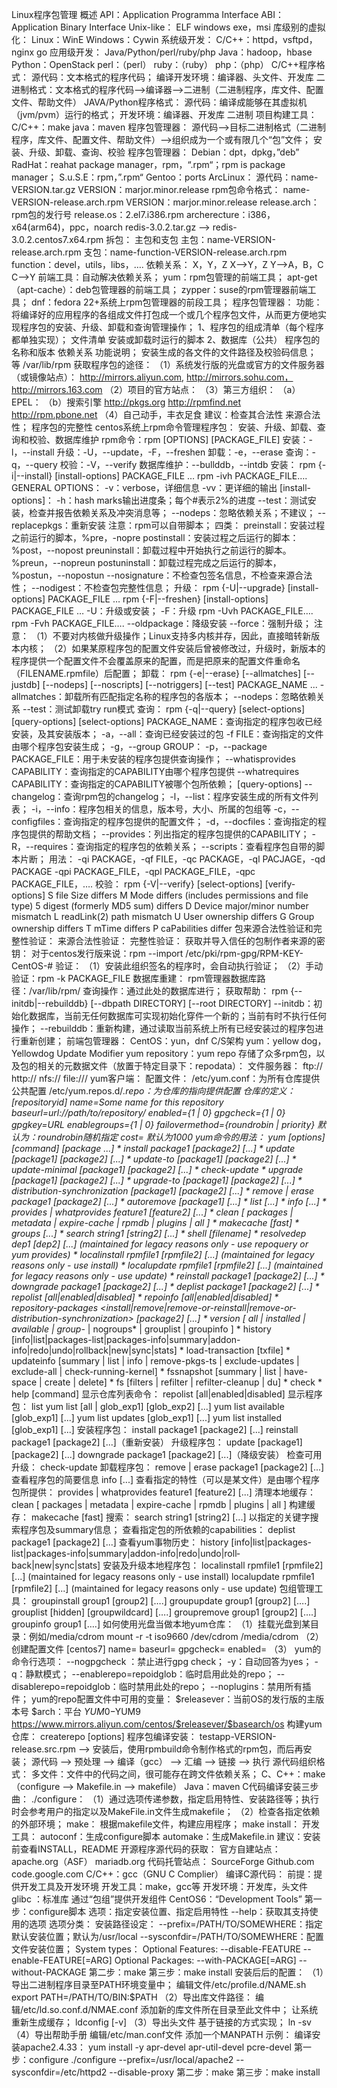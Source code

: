 Linux程序包管理
	概述
		API：Application Programma Interface
		ABI：Application Binary Interface
			Unix-like：
				ELF
			windows
				exe，msi
			库级别的虚拟化：
				Linux：WinE
				Windows：Cywin
		系统级开发：
			C/C++：httpd，vsftpd，nginx
			go
		应用级开发：
			Java/Python/perl/ruby/php
				Java：hadoop，hbase
				Python：OpenStack
				perl：（perl）
				ruby：（ruby）
				php：（php）
		C/C++程序格式：
			源代码：文本格式的程序代码；
				编译开发环境：编译器、头文件、开发库
			二进制格式：文本格式的程序代码-->编译器-->二进制（二进制程序，库文件、配置文件、帮助文件）
		JAVA/Python程序格式：
			源代码：编译成能够在其虚拟机（jvm/pvm）运行的格式；
				开发环境：编译器、开发库
			二进制
		项目构建工具：
			C/C++：make
			java：maven
	程序包管理器：
		源代码-->目标二进制格式（二进制程序，库文件、配置文件、帮助文件）-->组织成为一个或有限几个“包”文件；
			安装、升级、卸载、查询、校验
		程序包管理器：
			Debian：dpt，dpkg，”deb”
			RadHat：reahat package manager，rpm，“.rpm“；rpm is package manager；
			S.u.S.E：rpm，”.rpm“
			Gentoo：ports
			ArcLinux：
		源代码：name-VERSION.tar.gz
			VERSION：marjor.minor.release
		rpm包命令格式：
			name-VERSION-release.arch.rpm
				VERSION：marjor.minor.release
				release.arch：rpm包的发行号
					release.os：2.el7.i386.rpm
					archerecture：i386，x64(arm64)，ppc，noarch
				redis-3.0.2.tar.gz --> redis-3.0.2.centos7.x64.rpm
			拆包：
				主包和支包
					主包：name-VERSION-release.arch.rpm
					支包：name-function-VERSION-release.arch.rpm
						function：devel，utils，libs，….
		依赖关系：
			X，Y，Z
				X-->Y，Z
					Y-->A，B，C
					C-->Y
			前端工具：自动解决依赖关系；
				yum：rpm包管理的前端工具；
				apt-get（apt-cache）：deb包管理器的前端工具；
				zypper：suse的rpm管理器前端工具；
				dnf：fedora 22+系统上rpm包管理器的前段工具；
		程序包管理器：
			功能：将编译好的应用程序的各组成文件打包成一个或几个程序包文件，从而更方便地实现程序包的安装、升级、卸载和查询管理操作；
			1、程序包的组成清单（每个程序都单独实现）；
				文件清单
				安装或卸载时运行的脚本
			2、数据库（公共）
				程序包的名称和版本
				依赖关系
				功能说明；
				安装生成的各文件的文件路径及校验码信息；
				等
				/var/lib/rpm
	获取程序包的途径：
		（1）系统发行版的光盘或官方的文件服务器（或镜像站点）：
			http://mirrors.aliyun.com,
			http://mirrors.sohu.com，
			http://mirrors.163.com
		（2）项目的官方站点：
		（3）第三方组织：
			（a）EPEL：
			（b）搜索引擎
				http://pkgs.org
				http://rpmfind.net
				http://rpm.pbone.net
		（4）自己动手，丰衣足食
		建议：检查其合法性
			来源合法性；
			程序包的完整性
	centos系统上rpm命令管理程序包：
		安装、升级、卸载、查询和校验、数据库维护
		rpm命令：rpm [OPTIONS] [PACKAGE_FILE]
			安装：-l，--install
			升级：-U，--update，-F，--freshen
			卸载：-e，--erase
			查询：-q，--query
			校验：-V，--verify
			数据库维护：--bullddb，--intdb
		安装：
			rpm {-i|--install} [install-options] PACKAGE_FILE …
				rpm -ivh PACKAGE_FILE….
				GENERAL OPTIONS：
					-v：verbose，详细信息
					-vv：更详细的输出
				[install-options]：
					-h：hash marks输出进度条；每个#表示2%的进度
					--test：测试安装，检查并报告依赖关系及冲突消息等；
					--nodeps：忽略依赖关系；不建议；
					--replacepkgs：重新安装
					注意：rpm可以自带脚本；
						四类：
							preinstall：安装过程之前运行的脚本，%pre，-nopre
							postinstall：安装过程之后运行的脚本：%post，--nopost
							preuninstall：卸载过程中开始执行之前运行的脚本。%preun，--nopreun
							postuninstall：卸载过程完成之后运行的脚本，%postun，--nopostun
					--nosignature：不检查包签名信息，不检查来源合法性；
					--nodigest：不检查包完整性信息；
		升级：
			rpm {-U|--upgrade} [install-options] PACKAGE_FILE …
			rpm {-F|--freshen} [install-options] PACKAGE_FILE …
				-U：升级或安装；
				-F：升级
				rpm -Uvh PACKAGE_FILE….
				rpm -Fvh PACKAGE_FILE….
					--oldpackage：降级安装
					--force：强制升级；
				注意：
					（1）不要对内核做升级操作；Linux支持多内核并存，因此，直接暗转新版本内核；
					（2）如果某原程序包的配置文件安装后曾被修改过，升级时，新版本的程序提供一个配置文件不会覆盖原来的配置，而是把原来的配置文件重命名（FILENAME.rpmfile）后配置；
		卸载：
			rpm {-e|--erase} [--allmatches] [--justdb] [--nodeps] [--noscripts] [--notriggers] [--test] PACKAGE_NAME ...
				-allmatches：卸载所有匹配指定名称的程序包的各版本；
				--nodeps：忽略依赖关系
				--test：测试卸载try run模式
		查询：
			rpm {-q|--query} [select-options] [query-options]
			[select-options]
				PACKAGE_NAME：查询指定的程序包收已经安装，及其安装版本；
				-a，--all：查询已经安装过的包
				-f FILE：查询指定的文件由哪个程序包安装生成；
				-g，--group GROUP：
				-p，--package PACKAGE_FILE：用于未安装的程序包提供查询操作；
				--whatisprovides CAPABILITY：查询指定的CAPABILITY由哪个程序包提供
				--whatrequires CAPABILITY：查询指定的CAPABILITY被哪个包所依赖；
			 [query-options]
				--changelog：查询rpm包的changelog；
				-l，--list：程序安装生成的所有文件列表；
				-i，--info：程序包相关的信息，版本号，大小、所属的包组等
				-c，--configfiles：查询指定的程序包提供的配置文件；
				-d，--docfiles：查询指定的程序包提供的帮助文档；
				--provides：列出指定的程序包提供的CAPABILITY；
				-R，--requires：查询指定的程序包的依赖关系；
				--scripts：查看程序包自带的脚本片断；
			用法：
				-qi PACKAGE，-qf FILE，-qc PACKAGE，-ql PACJAGE，-qd PACKAGE
				-qpi PACKAGE_FILE，-qpl PACKAGE_FILE，-qpc PACKAGE_FILE，….
		校验：
			rpm {-V|--verify} [select-options] [verify-options]
			S file Size differs
			M Mode differs (includes permissions and file type)
			5 digest (formerly MD5 sum) differs
			D Device major/minor number mismatch
			L readLink(2) path mismatch
			U User ownership differs
			G Group ownership differs
			T mTime differs
			P caPabilities differ
		包来源合法性验证和完整性验证：
			来源合法性验证：
			完整性验证：
			获取并导入信任的包制作者来源的密钥：
				对于centos发行版来说：rpm --import /etc/pki/rpm-gpg/RPM-KEY-CentOS-#
			验证：
				（1）安装此组织签名的程序时，会自动执行验证；
				（2）手动验证：rpm -k PACKAGE_FILE
		数据库重建：
			rpm管理器数据库路径：/var/lib/rpm/
				查询操作：通过此处的数据库进行；
			获取帮助：
				rpm {--initdb|--rebuilddb} [--dbpath DIRECTORY] [--root DIRECTORY]
					--initdb：初始化数据库，当前无任何数据库可实现初始化穿件一个新的；当前有时不执行任何操作；
					--rebuilddb：重新构建，通过读取当前系统上所有已经安装过的程序包进行重新创建；
	前端包管理器：
		CentOS：yun，dnf
			C/S架构
		yum：yellow dog，Yellowdog Update Modifier
		yum repository：yum repo
			存储了众多rpm包，以及包的相关的元数据文件（放置于特定目录下：repodata）：
			文件服务器：
				ftp://
				http://
				nfs://
				file:///
		yum客户端：
			配置文件：
				/etc/yum.conf：为所有仓库提供公共配置
				/etc/yum.repos.d/*.repo：为仓库的指向提供配置
			仓库的定义：
				[repositoryid]
				name=Some name for this repository
				baseurl=url://path/to/repository/
				enabled={1 | 0}
				gpgcheck={1 | 0}
				gpgkey=URL
				enablegroups={1 | 0}
				failovermethod={roundrobin | priority}
					 默认为：roundrobin随机指定
				cost=
					默认为1000
		yum命令的用法：
			yum [options] [command] [package ...]
			        * install package1 [package2] [...]
			        * update [package1] [package2] [...]
			        * update-to [package1] [package2] [...]
			        * update-minimal [package1] [package2] [...]
			        * check-update
			        * upgrade [package1] [package2] [...]
			        * upgrade-to [package1] [package2] [...]
			        * distribution-synchronization [package1] [package2] [...]
			        * remove | erase package1 [package2] [...]
			        * autoremove [package1] [...]
			        * list [...]
			        * info [...]
			        * provides | whatprovides feature1 [feature2] [...]
			        * clean [ packages | metadata | expire-cache | rpmdb | plugins | all ]
			        * makecache [fast]
			        * groups [...]
			        * search string1 [string2] [...]
			        * shell [filename]
			        * resolvedep dep1 [dep2] [...]
			           (maintained for legacy reasons only - use repoquery or yum provides)
			        * localinstall rpmfile1 [rpmfile2] [...]
			           (maintained for legacy reasons only - use install)
			        * localupdate rpmfile1 [rpmfile2] [...]
			           (maintained for legacy reasons only - use update)
			        * reinstall package1 [package2] [...]
			        * downgrade package1 [package2] [...]
			        * deplist package1 [package2] [...]
			        * repolist [all|enabled|disabled]
			        * repoinfo [all|enabled|disabled]
			        * repository-packages <enabled-repoid> <install|remove|remove-or-reinstall|remove-or-distribution-synchronization> [package2] [...]
			        * version [ all | installed | available | group-* | nogroups* | grouplist | groupinfo ]
			        * history [info|list|packages-list|packages-info|summary|addon-info|redo|undo|rollback|new|sync|stats]
			        * load-transaction [txfile]
			        * updateinfo [summary | list | info | remove-pkgs-ts | exclude-updates | exclude-all | check-running-kernel]
			        * fssnapshot [summary | list | have-space | create | delete]
			        * fs [filters | refilter | refilter-cleanup | du]
			        * check
			        * help [command]
		显示仓库列表命令：
			repolist [all|enabled|disabled]
		显示程序包：
			list
				yum list [all | glob_exp1] [glob_exp2] [...]
				yum list available [glob_exp1] [...]
				yum list updates [glob_exp1] [...]
				yum list installed [glob_exp1] [...]
		安装程序包：
			install package1 [package2] [...]
			reinstall package1 [package2] [...]（重新安装）
		升级程序包：
			 update [package1] [package2] [...]
			downgrade package1 [package2] [...]（降级安装）
		检查可用升级：
			check-update
		卸载程序包：
			remove | erase package1 [package2] [...]
		查看程序包的简要信息
			 info [...]
		查看指定的特性（可以是某文件）是由哪个程序包所提供：
			provides | whatprovides feature1 [feature2] [...]
		清理本地缓存：
			clean [ packages | metadata | expire-cache | rpmdb | plugins | all ]
		构建缓存：
			makecache [fast]
		搜索：
			search string1 [string2] [...]
			以指定的关键字搜索程序包及summary信息；
		查看指定包的所依赖的capabilities：
			deplist package1 [package2] [...]
		查看yum事物历史：
			history  [info|list|packages-list|packages-info|summary|addon-info|redo|undo|roll‐back|new|sync|stats]
		安装及升级本地程序包：
			localinstall rpmfile1 [rpmfile2] [...] (maintained for legacy reasons only - use install)
			localupdate rpmfile1 [rpmfile2] [...] (maintained for legacy reasons only - use update)
		包组管理工具：
			groupinstall group1 [group2] [….]
			groupupdate group1 [group2] [….]
			grouplist [hidden] [groupwildcard] [….]
			groupremove group1 [group2] [….]
			groupinfo group1 [….]
		如何使用光盘当做本地yum仓库：
			（1）挂载光盘到某目录：例如/media/cdrom
				mount -r -t iso9660 /dev/cdrom /media/cdrom
			（2）创建配置文件
				[centos7]
				name=
				baseurl=
				gpgcheck=
				enabled=
			（3）
		yum的命令行选项：
			--nogpgcheck ：禁止进行gpg check；
			-y：自动回答为yes；
			-q：静默模式；
			--enablerepo=repoidglob：临时启用此处的repo；
			--disablerepo=repoidglob：临时禁用此处的repo；
			--noplugins：禁用所有插件；
		yum的repo配置文件中可用的变量：
			$releasever：当前OS的发行版的主版本号
			$arch：平台
			$YUM0-$YUM9
			https://www.mirrors.aliyun.com/centos/$releasever/$basearch/os
		构建yum仓库：
			createrepo [options] <directory>
		程序包编译安装：
			testapp-VERSION-release.src.rpm --> 安装后，使用rpmbuild命令制作格式的rpm包，而后再安装；
			源代码 --> 预处理 --> 编译（gcc） --> 汇编 --> 链接 --> 执行
			源代码组织格式：
				多文件：文件中的代码之间，很可能存在跨文件依赖关系；
				C、C++：make（configure --> Makefile.in --> makefile）
				Java：maven
				C代码编译安装三步曲：
					./configure：
						（1）通过选项传递参数，指定启用特性、安装路径等；执行时会参考用户的指定以及MakeFile.in文件生成makefile；
						（2）检查各指定依赖的外部环境；
					make：
						根据makefile文件，构建应用程序；
					make install：
				开发工具：
					autoconf：生成configure脚本
					automake：生成Makefile.in
				建议：安装前查看INSTALL，README
			开源程序源代码的获取：
				官方自建站点：
					apache.org（ASF）
					mariadb.org
				代码托管站点：
					SourceForge
					Github.com
					code.google.com
			C/C++：gcc（GNU C Complier）
			编译C源代码：
				前提：提供开发工具及开发环境
					开发工具：make，gcc等
					开发环境：开发库，头文件
						glibc ：标准库
					通过“包组”提供开发组件
						CentOS6：“Development Tools”
				第一步：configure脚本
					选项：指定安装位置、指定启用特性
					--help：获取其支持使用的选项
						选项分类：
							安装路径设定：
								--prefix=/PATH/TO/SOMEWHERE：指定默认安装位置；默认为/usr/local
								--sysconfdir=/PATH/TO/SOMEWHERE：配置文件安装位置；
							System types：
							Optional Features:
								--disable-FEATURE
								--enable-FEATURE[=ARG]
							Optional Packages:
								--with-PACKAGE[=ARG] 
								--without-PACKAGE 
				第二步：make
				第三步：make install
			安装后后的配置：
				（1）导出二进制程序目录至PATH环境变量中；
					编辑文件/etc/profile.d/NAME.sh
						export PATH=/PATH/TO/BIN:$PATH
				（2）导出库文件路径：
					编辑/etc/ld.so.conf.d/NMAE.conf
						添加新的库文件所在目录至此文件中；
					让系统重新生成缓存；
						ldconfig [-v]
				（3）导出头文件
					基于链接的方式实现；
					ln -sv
				（4）导出帮助手册
					编辑/etc/man.conf文件
						添加一个MANPATH
				示例：
				编译安装apache2.4.33：
					yum install -y apr-devel apr-util-devel pcre-devel
				第一步：configure
					./configure --prefix=/usr/local/apache2 --sysconfdir=/etc/httpd2 --disable-proxy
				第二步：make
				第三步：make install
